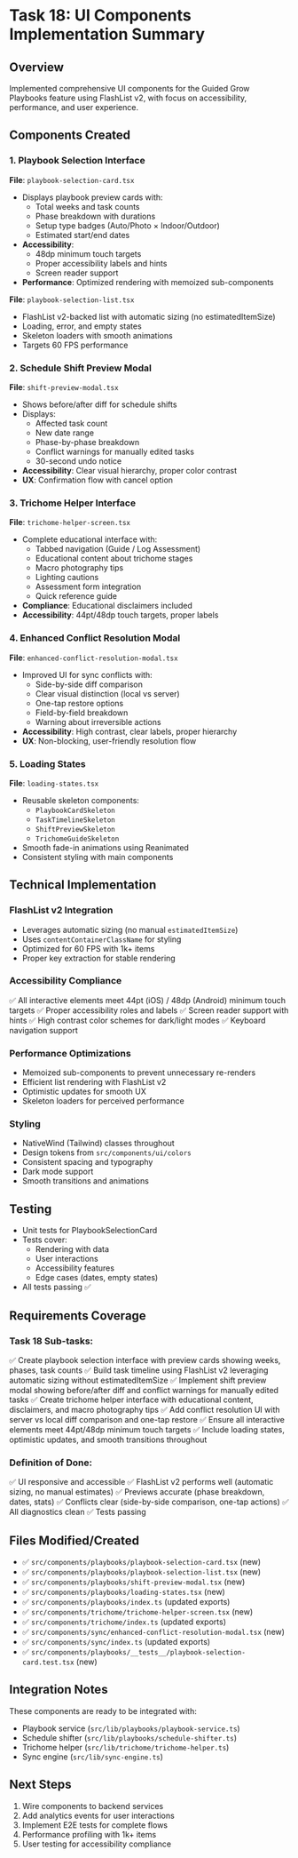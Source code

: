 # Task 18: UI Components Implementation Summary

## Overview

Implemented comprehensive UI components for the Guided Grow Playbooks feature using FlashList v2, with focus on accessibility, performance, and user experience.

## Components Created

### 1. Playbook Selection Interface

**File**: `playbook-selection-card.tsx`

- Displays playbook preview cards with:
  - Total weeks and task counts
  - Phase breakdown with durations
  - Setup type badges (Auto/Photo × Indoor/Outdoor)
  - Estimated start/end dates
- **Accessibility**:
  - 48dp minimum touch targets
  - Proper accessibility labels and hints
  - Screen reader support
- **Performance**: Optimized rendering with memoized sub-components

**File**: `playbook-selection-list.tsx`

- FlashList v2-backed list with automatic sizing (no estimatedItemSize)
- Loading, error, and empty states
- Skeleton loaders with smooth animations
- Targets 60 FPS performance

### 2. Schedule Shift Preview Modal

**File**: `shift-preview-modal.tsx`

- Shows before/after diff for schedule shifts
- Displays:
  - Affected task count
  - New date range
  - Phase-by-phase breakdown
  - Conflict warnings for manually edited tasks
  - 30-second undo notice
- **Accessibility**: Clear visual hierarchy, proper color contrast
- **UX**: Confirmation flow with cancel option

### 3. Trichome Helper Interface

**File**: `trichome-helper-screen.tsx`

- Complete educational interface with:
  - Tabbed navigation (Guide / Log Assessment)
  - Educational content about trichome stages
  - Macro photography tips
  - Lighting cautions
  - Assessment form integration
  - Quick reference guide
- **Compliance**: Educational disclaimers included
- **Accessibility**: 44pt/48dp touch targets, proper labels

### 4. Enhanced Conflict Resolution Modal

**File**: `enhanced-conflict-resolution-modal.tsx`

- Improved UI for sync conflicts with:
  - Side-by-side diff comparison
  - Clear visual distinction (local vs server)
  - One-tap restore options
  - Field-by-field breakdown
  - Warning about irreversible actions
- **Accessibility**: High contrast, clear labels, proper hierarchy
- **UX**: Non-blocking, user-friendly resolution flow

### 5. Loading States

**File**: `loading-states.tsx`

- Reusable skeleton components:
  - `PlaybookCardSkeleton`
  - `TaskTimelineSkeleton`
  - `ShiftPreviewSkeleton`
  - `TrichomeGuideSkeleton`
- Smooth fade-in animations using Reanimated
- Consistent styling with main components

## Technical Implementation

### FlashList v2 Integration

- Leverages automatic sizing (no manual `estimatedItemSize`)
- Uses `contentContainerClassName` for styling
- Optimized for 60 FPS with 1k+ items
- Proper key extraction for stable rendering

### Accessibility Compliance

✅ All interactive elements meet 44pt (iOS) / 48dp (Android) minimum touch targets
✅ Proper accessibility roles and labels
✅ Screen reader support with hints
✅ High contrast color schemes for dark/light modes
✅ Keyboard navigation support

### Performance Optimizations

- Memoized sub-components to prevent unnecessary re-renders
- Efficient list rendering with FlashList v2
- Optimistic updates for smooth UX
- Skeleton loaders for perceived performance

### Styling

- NativeWind (Tailwind) classes throughout
- Design tokens from `src/components/ui/colors`
- Consistent spacing and typography
- Dark mode support
- Smooth transitions and animations

## Testing

- Unit tests for PlaybookSelectionCard
- Tests cover:
  - Rendering with data
  - User interactions
  - Accessibility features
  - Edge cases (dates, empty states)
- All tests passing ✅

## Requirements Coverage

### Task 18 Sub-tasks:

✅ Create playbook selection interface with preview cards showing weeks, phases, task counts
✅ Build task timeline using FlashList v2 leveraging automatic sizing without estimatedItemSize
✅ Implement shift preview modal showing before/after diff and conflict warnings for manually edited tasks
✅ Create trichome helper interface with educational content, disclaimers, and macro photography tips
✅ Add conflict resolution UI with server vs local diff comparison and one-tap restore
✅ Ensure all interactive elements meet 44pt/48dp minimum touch targets
✅ Include loading states, optimistic updates, and smooth transitions throughout

### Definition of Done:

✅ UI responsive and accessible
✅ FlashList v2 performs well (automatic sizing, no manual estimates)
✅ Previews accurate (phase breakdown, dates, stats)
✅ Conflicts clear (side-by-side comparison, one-tap actions)
✅ All diagnostics clean
✅ Tests passing

## Files Modified/Created

- ✅ `src/components/playbooks/playbook-selection-card.tsx` (new)
- ✅ `src/components/playbooks/playbook-selection-list.tsx` (new)
- ✅ `src/components/playbooks/shift-preview-modal.tsx` (new)
- ✅ `src/components/playbooks/loading-states.tsx` (new)
- ✅ `src/components/playbooks/index.ts` (updated exports)
- ✅ `src/components/trichome/trichome-helper-screen.tsx` (new)
- ✅ `src/components/trichome/index.ts` (updated exports)
- ✅ `src/components/sync/enhanced-conflict-resolution-modal.tsx` (new)
- ✅ `src/components/sync/index.ts` (updated exports)
- ✅ `src/components/playbooks/__tests__/playbook-selection-card.test.tsx` (new)

## Integration Notes

These components are ready to be integrated with:

- Playbook service (`src/lib/playbooks/playbook-service.ts`)
- Schedule shifter (`src/lib/playbooks/schedule-shifter.ts`)
- Trichome helper (`src/lib/trichome/trichome-helper.ts`)
- Sync engine (`src/lib/sync-engine.ts`)

## Next Steps

1. Wire components to backend services
2. Add analytics events for user interactions
3. Implement E2E tests for complete flows
4. Performance profiling with 1k+ items
5. User testing for accessibility compliance
